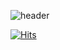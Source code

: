 ![header](https://capsule-render.vercel.app/api?type=waving&color=timeGradient&height=300&section=header&text=Daeho%20Kim&fontSize=90&animation=fadeIn&fontAlignY=38&desc=Welcome%27%20git&descAlignY=51&descAlign=71)

[![Hits](https://hits.seeyoufarm.com/api/count/incr/badge.svg?url=https%3A%2F%2Fgithub.com%2Fuomah&count_bg=%23FAABA8&title_bg=%23653E3E&icon=&icon_color=%23E7E7E7&title=hits&edge_flat=true)](https://hits.seeyoufarm.com)
